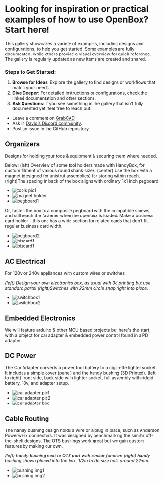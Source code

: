 # Looking for inspiration or practical examples of how to use OpenBox? Start here!

This gallery showcases a variety of examples, including designs and configurations, to help you get started. Some examples are fully documented, while others provide a visual overview for quick reference. The gallery is regularly updated as new items are created and shared.

### Steps to Get Started:

1.	**Browse for Ideas**: Explore the gallery to find designs or workflows that match your needs.
2.	**Dive Deeper**: For detailed instructions or configurations, check the linked documentation and other sections.
3.	**Ask Questions**: If you see something in the gallery that isn’t fully documented yet, feel free to reach out:
- Leave a comment on [GrabCAD](https://grabcad.com/library?page=1&time=all_time&sort=recent&query=openbox)
- Ask in [David’s Discord community](https://discord.com/channels/1309520786364567594/1314395386408079410).
- Post an issue in the GitHub repository.

## Organizers
Designs for holding your toos & equipment & securing them where needed.

Below: (left) Overview of some tool holders made with HandyBox, for custom fitment of various round shank sizes.
(center) Use the box with a magnet (designed for unistrut assemblies) for storing within reach.
(right)The spacing in back of the box aligns with ordinary 1x1 inch pegboard

* ![tools pic1](img/img_tools1.JPG)
* ![magnet holder](img/img_magnet.jpg)
* ![pegboard1](img/img_pegboard1.jpg)

Or, fasten the box to a composite pegboard with the compatible screws, and still reach the fastener when the openbox is loaded.
Make a business card holder - this one has a wide section for related cards that don't fit regular business card width.

- ![pegboard2](img/img_pegboard2.jpg)
- ![bizcard1](img/img_bizcard1.jpg)
- ![bizcard1](img/img_bizcard1.jpg)

## AC Electrical
For 120v or 240v appliances with custom wires or switches

_(left) Design your own electronics box, as usual with 3d printing but use standard parts! (right)Switches with 22mm circle snap right into place._

* ![switchbox1](img/img_switchbox1.jpg)
* ![switchbox2](img/img_switchbox2.jpg)

## Embedded Electronics
We will feature arduino & other MCU based projects but here's the start, with a project for car adapter & embedded power control found in a PD adapter.

## DC Power

The Car Adapter converts a power tool battery to a cigarette lighter socket.  It includes a simple cover (panel) and the handy bushing (3D Printed).
(left to right) front side, back side with lighter socket, full assembly with ridgid battery, 18v, and adapter setup.

* ![car adapter pic1](img/img_carAdapter1.JPG)
* ![car adapter pic2](img/img_carAdapter2.JPG)
* ![car adapter box](img/IMG_0158.jpeg)


## Cable Routing

The handy bushing design holds a wire or a plug in place, such as Anderson Powerwerx connectors.   It was designed by benchmarking the similar off-the-shelf designs.  The OTS bushings work great but we gain custom features by making our own.

_(left) handy bushing next to OTS part with similar function (right) handy bushing shown placed into the box, 1/2in trade size hole around 22mm._

* ![bushing img1](img/img_bushing1.JPG)
* ![bushing img2](img/img_bushing2.JPG)


